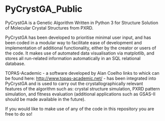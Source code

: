 # PyCrystGA_Public
PyCrystGA is a Genetic Algorithm Written in Python 3 for Structure Solution of Molecular Crystal Structures from PXRD.

PyCrystGA has been developed to prioritise minimal user input, and has been coded in a modular way to facilitate ease of development and implementation of additional functionality, either by the creator or users of the code. It makes use of automated data visualisation via matplotlib, and stores all run-related information automatically in an SQL relational database. 

TOPAS-Academic - a software developed by Alan Coelho links to whick can be found here: http://www.topas-academic.net/ - has been integrated into PyCrystGA and is used to carry out the crystallographically relevant features of the algorithm such as: crystal structure simulation, PXRD pattern simulation, and fitness evaluation (additional applications such as GSAS-II should be made available in the future).

If you would like to make use of any of the code in this repository you are free to do so!
